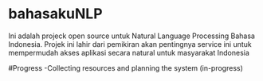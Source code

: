 # bahasakuNLP
Ini adalah projeck open source untuk Natural Language Processing Bahasa Indonesia. Projek ini lahir dari pemikiran akan pentingnya service ini untuk mempermudah akses aplikasi secara natural untuk masyarakat Indonesia

#Progress
-Collecting resources and planning the system (in-progress)

